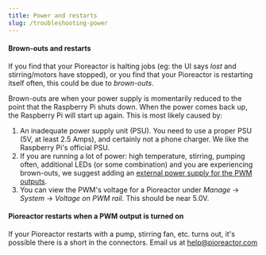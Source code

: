 ```yaml
---
title: Power and restarts
slug: /troubleshooting-power
---
```


#### Brown-outs and restarts

If you find that your Pioreactor is halting jobs (eg: the UI says _lost_ and stirring/motors have stopped), or you find that your Pioreactor is restarting itself often, this could be due to _brown-outs_.

Brown-outs are when your power supply is momentarily reduced to the point that the Raspberry Pi shuts down. When the power comes back up, the Raspberry Pi will start up again. This is most likely caused by:

1. An inadequate power supply unit (PSU). You need to use a proper PSU (5V, at least 2.5 Amps), and certainly not a phone charger. We like the Raspberry Pi's official PSU.
2. If you are running a lot of power: high temperature, stirring, pumping often, additional LEDs (or some combination) and you are experiencing brown-outs, we suggest adding an [external power supply for the PWM outputs](https://docs.pioreactor.com/user-guide/external-power).
3. You can view the PWM's voltage for a Pioreactor under _Manage_ -> _System_ -> _Voltage on PWM rail_. This should be near 5.0V.


#### Pioreactor restarts when a PWM output is turned on

If your Pioreactor restarts with a pump, stirring fan, etc. turns out, it's possible there is a short in the connectors. Email us at help@pioreactor.com
